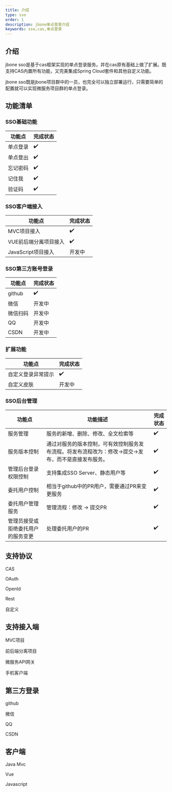 ```yaml
---
title: 介绍
type: sso
order: 1
description: jbone单点登录介绍
keywords: sso,cas,单点登录
---
```


## 介绍
jbone sso是基于cas框架实现的单点登录服务。并在cas原有基础上做了扩展。既支持CAS内置所有功能，又完美集成Spring Cloud套件和其他自定义功能。

jbone sso既是jbone项目群中的一员，也完全可以独立部署运行，只需要简单的配置就可以实现微服务项目群的单点登录。

## 功能清单

### SSO基础功能
功能点 | 完成状态
---|---
单点登录 |  ✔️
单点登出 |  ✔️ 
忘记密码 |  ✔️ 
记住我 |  ✔️ 
验证码 |  ✔️ 

### SSO客户端接入
功能点 | 完成状态
---|---
MVC项目接入 |  ✔️ 
VUE前后端分离项目接入 | ✔️ 
JavaScript项目接入 | 开发中

### SSO第三方账号登录
功能点 | 完成状态
---|---
github |  ✔️ 
微信 |  开发中
微信扫码 | 开发中
QQ | 开发中
CSDN | 开发中



### 扩展功能
功能点 | 完成状态
---|---
自定义登录异常提示 |  ✔️
自定义皮肤 | 开发中


### SSO后台管理
功能点 | 功能描述 |  完成状态
---|--- | ---
服务管理 | 服务的新增、删除、修改、全文检索等 | ✔️
服务版本控制 | 通过对服务的版本控制，可有效控制服务发布流程。将发布流程改为：修改->提交->发布，而不是直接发布服务。 | ✔️
管理后台登录权限控制 | 支持集成SSO Server、静态用户等 | ✔️
委托用户控制 | 相当于github中的PR用户，需要通过PR来变更服务 | ✔️ 
委托用户管理服务 | 管理流程：修改 -> 提交PR | ✔️ 
管理员接受或拒绝委托用户的服务变更 | 处理委托用户的PR | ✔️



## 支持协议

CAS

OAuth

OpenId

Rest

自定义

## 支持接入端

MVC项目

前后端分离项目

微服务API网关

手机客户端

## 第三方登录

github

微信

QQ

CSDN

## 客户端

Java Mvc

Vue

Javascript


